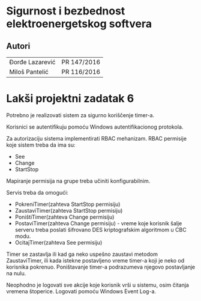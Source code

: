 # Sigurnost i bezbednost elektroenergetskog softvera

## Autori

<table>
  <tr>
    <td>Đorđe Lazarević</td>
    <td>PR 147/2016</td>
  </tr>
  <tr>
    <td>Miloš Pantelić</td>
    <td>PR 116/2016</td>
  </tr>
  </table>
  
  # Lakši projektni zadatak 6
  
 Potrebno je realizovati sistem za sigurno koriščenje timer-a.
  
 Korisnici se autentifikuju pomoću Windows autentifikacionog protokola.
  
 Za autorizaciju sistema implementirati RBAC mehanizam. RBAC permisije koje sistem treba da ima su:
 *  See
 *  Change
 *  StartStop
 
 Mapiranje permisija na grupe treba učiniti konfigurabilnim.
 
 Servis treba da omogući:
 *  PokreniTimer(zahteva StartStop permisiju)
 *  ZaustaviTimer(zahteva StartStop permisiju)
 *  PoništiTimer(zahteva Change permisiju)
 *  PostaviTimer(zahteva Change permisiju) - vreme koje korisnik šalje serveru treba poslati šifrovano DES kriptografskim algoritmom u CBC modu.
 *  OcitajTimer(zahteva See permisiju)
 
 Timer se zastavlja ili kad ga neko uspešno zaustavi metodom ZaustaviTimer, ili kada istekne postavljeno vreme timer-a koji je neko od korisnika pokrenuo. Poništavanje timer-a podrazumeva njegovo postavljanje na nulu.
 
 Neophodno je logovati sve akcije koje korisnik vrši u sistemu, osim čitanja vremena štoperice. Logovati pomoću Windows Event Log-a.

